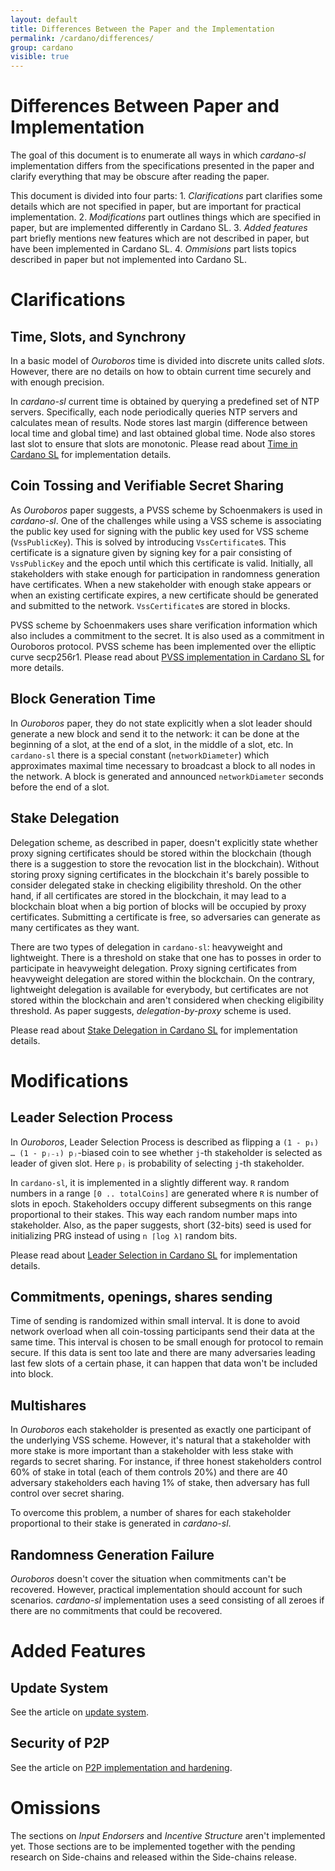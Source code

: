 ```yaml
---
layout: default
title: Differences Between the Paper and the Implementation
permalink: /cardano/differences/
group: cardano
visible: true
---
```

<!-- Reviewed at a6a1cdf72c7e167a13f500c0679c01fe4cfa0ca8 -->

# Differences Between Paper and Implementation

The goal of this document is to enumerate all ways in which *cardano-sl*
implementation differs from the specifications presented in the paper and
clarify everything that may be obscure after reading the paper.

This document is divided into four parts: 1. *Clarifications* part clarifies
some details which are not specified in paper, but are important for practical
implementation. 2. *Modifications* part outlines things which are specified in
paper, but are implemented differently in Cardano SL. 3. *Added features* part
briefly mentions new features which are not described in paper, but have been
implemented in Cardano SL. 4. *Ommisions* part lists topics described in paper
but not implemented into Cardano SL.

# Clarifications

## Time, Slots, and Synchrony

In a basic model of *Ouroboros* time is divided into discrete units called
*slots*. However, there are no details on how to obtain current time securely
and with enough precision.

In *cardano-sl* current time is obtained by querying a predefined set of NTP
servers. Specifically, each node periodically queries NTP servers and calculates
mean of results. Node stores last margin (difference between local time and
global time) and last obtained global time. Node also stores last slot to ensure
that slots are monotonic. Please read about [Time in Cardano
SL](/technical/time) for implementation details.

## Coin Tossing and Verifiable Secret Sharing

As *Ouroboros* paper suggests, a PVSS scheme by Schoenmakers is used in
*cardano-sl*. One of the challenges while using a VSS scheme is associating the
public key used for signing with the public key used for VSS scheme
(`VssPublicKey`). This is solved by introducing `VssCertificate`s. This
certificate is a signature given by signing key for a pair consisting of
`VssPublicKey` and the epoch until which this certificate is valid. Initially,
all stakeholders with stake enough for participation in randomness generation
have certificates. When a new stakeholder with enough stake appears or when an
existing certificate expires, a new certificate should be generated and
submitted to the network. `VssCertificate`s are stored in blocks.

PVSS scheme by Schoenmakers uses share verification information which also
includes a commitment to the secret. It is also used as a commitment in
Ouroboros protocol. PVSS scheme has been implemented over the elliptic curve
secp256r1. Please read about [PVSS implementation in Cardano
SL](/technical/pvss/) for more details.

## Block Generation Time

In *Ouroboros* paper, they do not state explicitly when a slot leader should
generate a new block and send it to the network: it can be done at the beginning
of a slot, at the end of a slot, in the middle of a slot, etc. In `cardano-sl`
there is a special constant (`networkDiameter`) which approximates maximal time
necessary to broadcast a block to all nodes in the network. A block is generated
and announced `networkDiameter` seconds before the end of a slot.

## Stake Delegation

Delegation scheme, as described in paper, doesn't explicitly state whether proxy
signing certificates should be stored within the blockchain (though there is a
suggestion to store the revocation list in the blockchain). Without storing
proxy signing certificates in the blockchain it's barely possible to consider
delegated stake in checking eligibility threshold. On the other hand, if all
certificates are stored in the blockchain, it may lead to a blockchain bloat
when a big portion of blocks will be occupied by proxy certificates. Submitting
a certificate is free, so adversaries can generate as many certificates as they
want.

There are two types of delegation in `cardano-sl`: heavyweight and lightweight.
There is a threshold on stake that one has to posses in order to participate in
heavyweight delegation. Proxy signing certificates from heavyweight delegation
are stored within the blockchain. On the contrary, lightweight delegation is
available for everybody, but certificates are not stored within the blockchain
and aren't considered when checking eligibility threshold. As paper suggests,
*delegation-by-proxy* scheme is used.

Please read about [Stake Delegation in Cardano SL](/technical/delegation/) for
implementation details.

# Modifications

## Leader Selection Process

In *Ouroboros*, Leader Selection Process is described as flipping a
`(1 - p₁) … (1 - pⱼ₋₁) pⱼ`-biased coin to see whether `j`-th stakeholder is
selected as leader of given slot. Here `pⱼ` is probability of selecting `j`-th
stakeholder.

In `cardano-sl`, it is implemented in a slightly different way. `R` random
numbers in a range `[0 .. totalCoins]` are generated where `R` is number of
slots in epoch. Stakeholders occupy different subsegments on this range
proportional to their stakes. This way each random number maps into stakeholder.
Also, as the paper suggests, short (32-bits) seed is used for initializing PRG
instead of using `n ⌈log λ⌉` random bits.

Please read about [Leader Selection in Cardano SL](/technical/leader-selection/)
for implementation details.

## Commitments, openings, shares sending

Time of sending is randomized within small interval. It is done to avoid network
overload when all coin-tossing participants send their data at the same time.
This interval is chosen to be small enough for protocol to remain secure. If
this data is sent too late and there are many adversaries leading last few slots
of a certain phase, it can happen that data won't be included into block.

## Multishares

In *Ouroboros* each stakeholder is presented as exactly one participant of the
underlying VSS scheme. However, it's natural that a stakeholder with more stake
is more important than a stakeholder with less stake with regards to secret
sharing. For instance, if three honest stakeholders control 60% of stake in
total (each of them controls 20%) and there are 40 adversary stakeholders each
having 1% of stake, then adversary has full control over secret sharing.

To overcome this problem, a number of shares for each stakeholder proportional
to their stake is generated in *cardano-sl*.

## Randomness Generation Failure

*Ouroboros* doesn't cover the situation when commitments can't be recovered.
However, practical implementation should account for such scenarios.
*cardano-sl* implementation uses a seed consisting of all zeroes if there are no
commitments that could be recovered.

# Added Features

## Update System

See the article on [update system](/cardano/update-mechanism/).

## Security of P2P

See the article on [P2P implementation and
hardening](/technical/protocols/p2p/).

# Omissions

The sections on *Input Endorsers* and *Incentive Structure* aren't implemented
yet. Those sections are to be implemented together with the pending research on
Side-chains and released within the Side-chains release.
